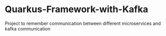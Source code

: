 # Quarkus-Framework-with-Kafka
Project to remember communication between different microservices and kafka communication
